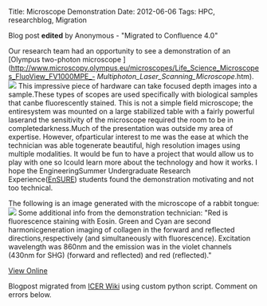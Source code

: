Title: Microscope Demonstration
Date: 2012-06-06
Tags: HPC, researchblog, Migration

Blog post **edited** by Anonymous \- "Migrated to Confluence 4.0"

Our research team had an opportunity to see a demonstration of an [Olympus
two-photon microscope
](http://www.microscopy.olympus.eu/microscopes/Life_Science_Microscopes_FluoView_FV1000MPE_-
_Multiphoton_Laser_Scanning_Microscope_.htm).  
![](https://wiki.hpcc.msu.edu/download/attachments/5411725/[pp_MPE_rdax_250x138.jpg](./images/pp_MPE_rdax_250x138.jpg)?version=1&modificationDate=1338990010000&api=v2)  This impressive piece of hardware can take focused depth images into a sample.These types of scopes are used specifically with biological samples that canbe fluorescently stained. This is not a simple field microscope; the entiresystem was mounted on a large stabilized table with a fairly powerful laserand the sensitivity of the microscope required the room to be in completedarkness.Much of the presentation was outside my area of expertise. However, ofparticular interest to me was the ease at which the technician was able togenerate beautiful, high resolution images using multiple modalities.  It would be fun to have a project that would allow us to play with one so Icould learn more about the technology and how it works. I hope the EngineeringSummer Undergraduate Research Experience([EnSURE](https://sites.google.com/a/msu.edu/egr-summer-research/)) students
found the demonstration motivating and not too technical.

The following is an image generated with the microscope of a rabbit tongue:  
![](https://wiki.hpcc.msu.edu/download/attachments/5411725/[rabbit1z.png](./images/rabbit1z.png)?version=1&modificationDate=1338990010000&api=v2)  Some additional info from the demonstration technician:  "Red is fluorescence staining with Eosin. Green and Cyan are second harmonicgeneration imaging of collagen in the forward and reflected directions,respectively (and simultaneously with fluorescence). Excitation wavelength was
860nm and the emission was in the violet channels (430nm for SHG) (forward and
reflected) and red (reflected)."

[View
Online](https://wiki.hpcc.msu.edu/display/~colbrydi@msu.edu/2012/06/06/Microscope+Demonstration)

Blogpost migrated from [ICER Wiki](https://wiki.hpcc.msu.edu/display/~colbrydi@msu.edu/2012/06/06/Microscope+Demonstration) using custom python script. Comment on errors below.
